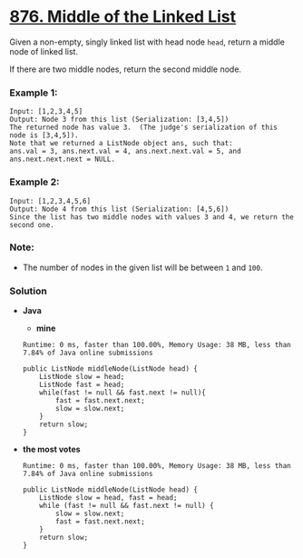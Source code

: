 # [876. Middle of the Linked List](https://leetcode.com/problems/middle-of-the-linked-list/)

Given a non-empty, singly linked list with head node `head`, return a middle node of linked list.

If there are two middle nodes, return the second middle node.

 

### Example 1:
```
Input: [1,2,3,4,5]
Output: Node 3 from this list (Serialization: [3,4,5])
The returned node has value 3.  (The judge's serialization of this node is [3,4,5]).
Note that we returned a ListNode object ans, such that:
ans.val = 3, ans.next.val = 4, ans.next.next.val = 5, and ans.next.next.next = NULL.
```

### Example 2:
```
Input: [1,2,3,4,5,6]
Output: Node 4 from this list (Serialization: [4,5,6])
Since the list has two middle nodes with values 3 and 4, we return the second one.
```

### Note:
* The number of nodes in the given list will be between `1` and `100`.


### Solution
* **Java**
  * **mine**
  
  `Runtime: 0 ms, faster than 100.00%, Memory Usage: 38 MB, less than 7.84% of Java online submissions`
  ```
  public ListNode middleNode(ListNode head) {
      ListNode slow = head;
      ListNode fast = head;
      while(fast != null && fast.next != null){
          fast = fast.next.next;
          slow = slow.next;
      }
      return slow;
  }
  ```
  
 * **the most votes**
   
   `Runtime: 0 ms, faster than 100.00%, Memory Usage: 38 MB, less than 7.84% of Java online submissions`
   ```
   public ListNode middleNode(ListNode head) {
       ListNode slow = head, fast = head;
       while (fast != null && fast.next != null) {
           slow = slow.next;
           fast = fast.next.next;
       }
       return slow;
   }
   ```
